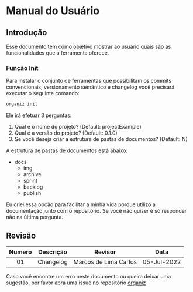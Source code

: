 # Manual do Usuário

## Introdução 

Esse documento tem como objetivo mostrar ao usuário quais são as funcionalidades que a ferramenta oferece. 

### Função Init

Para instalar o conjunto de ferramentas que possibilitam os commits convencionais, versionamento semântico e changelog você precisará executar o seguinte comando: 

```bash
organiz init
```

Ele irá efetuar 3 perguntas:

1. Qual é o nome do projeto? (Default: projectExample)
2. Qual é a versão do projeto? (Default: 0.1.0)
3. Se você deseja criar a estrutura de pastas de documentos? (Default: N)

A estrutura de pastas de documentos está abaixo: 

- docs
  - img
  - archive
  - sprint
  - backlog
  - publish

Eu criei essa opção para facilitar a minha vida porque utilizo a documentação junto com o repositório. Se você não quiser é só responder não na última pergunta. 

## Revisão

| Numero | Descrição |        Revisor        |    Data     |
| :----: | :-------: | :-------------------: | :---------: |
|   01   | Changelog | Marcos de Lima Carlos | 05-Jul-2022 |

Caso você encontre um erro neste documento ou queira deixar uma sugestão, por favor abra uma issue no repositório [organiz](https://github.com/projetos-de-software/organizer)